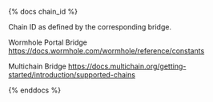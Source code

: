 {% docs chain_id %}

Chain ID as defined by the corresponding bridge.

Wormhole Portal Bridge https://docs.wormhole.com/wormhole/reference/constants

Multichain Bridge https://docs.multichain.org/getting-started/introduction/supported-chains

{% enddocs %}

